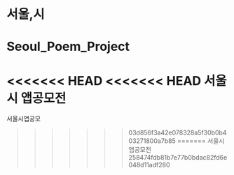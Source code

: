 # 서울,시
# Seoul_Poem_Project
<<<<<<< HEAD
<<<<<<< HEAD
 서울시 앱공모전
=======
서울시앱공모
>>>>>>> 03d856f3a42e078328a5f30b0b403271800a7b85
=======
서울시앱공모전
>>>>>>> 258474fdb81b7e77b0bdac82fd6e048d11adf280
